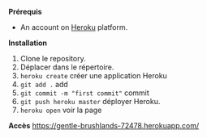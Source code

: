 **Prérequis**
- An account on [Heroku](https://heroku.com) platform.

**Installation**
 1. Clone le repository.
 2. Déplacer dans le répertoire.
 3. ```heroku create``` créer une application Heroku
 5. ```git add .``` add
 5. ```git commit -m "first commit"``` commit
 4. ```git push heroku master``` déployer Heroku.
 5. ```heroku open``` voir la page
 
 **Accès**
 https://gentle-brushlands-72478.herokuapp.com/

